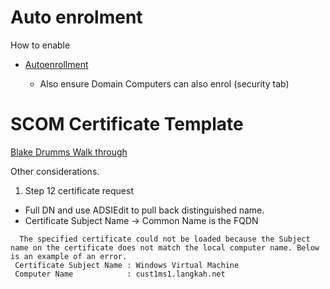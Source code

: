 # Auto enrolment
How to enable
- [Autoenrollment](https://docs.cyberark.com/Idaptive/Latest/en/Content/CoreServices/Connector/UserComputerCerts.htm?TocPath=Administrator%7CConfigure%20MFA%7CManage%20AD%20certificates%20in%20devices%7C_____1#:~:text=To%20enable%20the%20Certificate%20enrollment%20policy%20for%20user%20certificates%20expand,Click%20OK)

  - Also ensure Domain Computers can also enrol (security tab)

# SCOM Certificate Template
[Blake Drumms Walk through](https://blakedrumm.com/blog/create-operations-manager-certificate-template/)

Other considerations.
1. Step 12 certificate request
- Full DN and use ADSIEdit to pull back distinguished name.
- Certificate Subject Name -> Common Name is the FQDN
```
  The specified certificate could not be loaded because the Subject name on the certificate does not match the local computer name. Below is an example of an error.
 Certificate Subject Name : Windows Virtual Machine
 Computer Name            : cust1ms1.langkah.net
```

